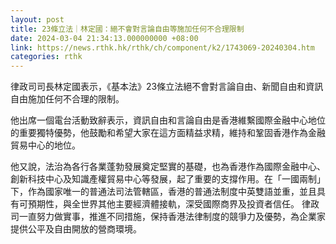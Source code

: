 ```yaml
---
layout: post
title: 23條立法｜林定國：絕不會對言論自由等施加任何不合理限制
date: 2024-03-04 21:34:13.000000000 +08:00
link: https://news.rthk.hk/rthk/ch/component/k2/1743069-20240304.htm
categories: rthk
---
```


律政司司長林定國表示，《基本法》23條立法絕不會對言論自由、新聞自由和資訊自由施加任何不合理的限制。

他出席一個電台活動致辭表示，資訊自由和言論自由是香港維繫國際金融中心地位的重要獨特優勢，他鼓勵和希望大家在這方面精益求精，維持和鞏固香港作為金融貿易中心的地位。

他又說，法治為各行各業蓬勃發展奠定堅實的基礎，也為香港作為國際金融中心、創新科技中心及知識產權貿易中心等發展，起了重要的支撐作用。在「一國兩制」下，作為國家唯一的普通法司法管轄區，香港的普通法制度中英雙語並重，並且具有可預期性，與全世界其他主要經濟體接軌，深受國際商界及投資者信任。 律政司一直努力做實事，推進不同措施，保持香港法律制度的競爭力及優勢，為企業家提供公平及自由開放的營商環境。
